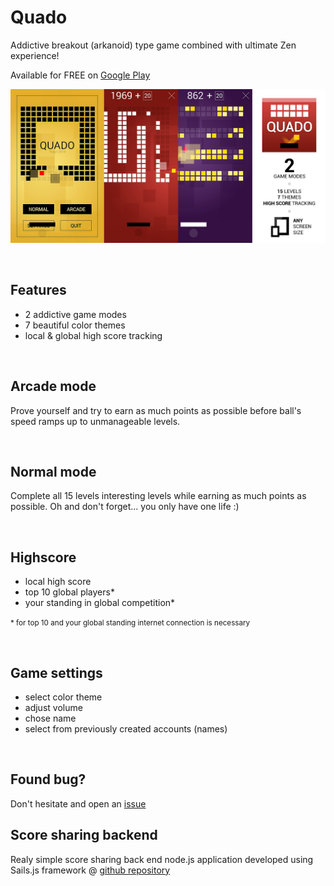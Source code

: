 Quado
=====

Addictive breakout (arkanoid) type game combined with ultimate Zen experience!

Available for FREE on [Google Play](https://play.google.com/store/apps/details?id=com.trajan.android.game.Quado&hl=en)

![ScreenShot](https://raw.githubusercontent.com/tomastrajan/Quado/master/art/banner/quado_banner_2014.jpg)

<br />

Features
-----
- 2 addictive game modes
- 7 beautiful color themes
- local & global high score tracking

<br />

Arcade mode
-----
Prove yourself and try to earn as much points as possible before ball's speed ramps up to unmanageable levels.

<br />

Normal mode
-----------------------------------
Complete all 15 levels interesting levels while earning as much points as possible. Oh and don't forget... you only have one life :)

<br />

Highscore
-----
- local high score
- top 10 global players*
- your standing in global competition*
   
<small>* for top 10 and your global standing internet connection is necessary </small>

<br />

Game settings
-----
- select color theme
- adjust volume
- chose name
- select from previously created accounts (names)

<br />

Found bug?
-----
Don't hesitate and open an [issue](https://github.com/tomastrajan/Quado/issues)

Score sharing backend
-----
Realy simple score sharing back end node.js application developed using Sails.js framework @ [github repository](https://github.com/tomastrajan/Quado-server)
